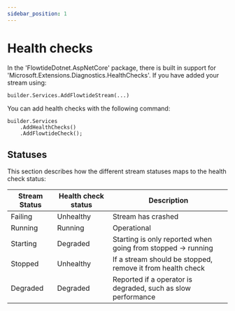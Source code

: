 ```yaml
---
sidebar_position: 1
---
```


# Health checks

In the 'FlowtideDotnet.AspNetCore' package, there is built in support for 'Microsoft.Extensions.Diagnostics.HealthChecks'.
If you have added your stream using:

```
builder.Services.AddFlowtideStream(...)
```

You can add health checks with the following command:

```
builder.Services
    .AddHealthChecks()
    .AddFlowtideCheck();
```

## Statuses

This section describes how the different stream statuses maps to the health check status:

| Stream Status     | Health check status           | Description                                                   |
| ----------------- | ----------------------------- | ------------------------------------------------------------- |
| Failing           | Unhealthy                     | Stream has crashed                                            |
| Running           | Running                       | Operational                                                   |
| Starting          | Degraded                      | Starting is only reported when going from stopped -> running  |
| Stopped           | Unhealthy                     | If a stream should be stopped, remove it from health check    |
| Degraded          | Degraded                      | Reported if a operator is degraded, such as slow performance  |


